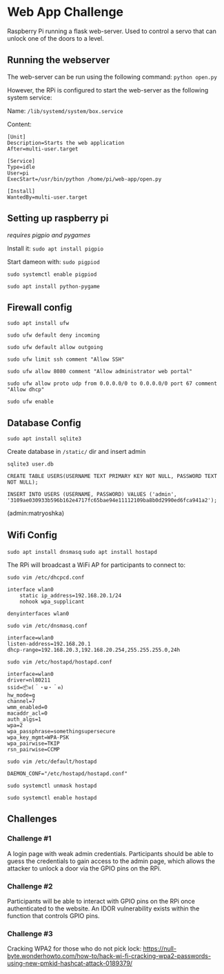 # Web App Challenge

Raspberry Pi running a flask web-server. Used to control a servo that can unlock one of the doors to a level.

## Running the webserver

The web-server can be run using the following command: `python open.py`

However, the RPi is configured to start the web-server as the following system service:

Name: `/lib/systemd/system/box.service`

Content:

```
[Unit]
Description=Starts the web application
After=multi-user.target

[Service]
Type=idle
User=pi
ExecStart=/usr/bin/python /home/pi/web-app/open.py

[Install]
WantedBy=multi-user.target
```

## Setting up raspberry pi

_requires pigpio and pygames_

Install it: `sudo apt install pigpio`

Start dameon with: `sudo pigpiod`

`sudo systemctl enable pigpiod`

`sudo apt install python-pygame`


## Firewall config

`sudo apt install ufw`

`sudo ufw default deny incoming`

`sudo ufw default allow outgoing`

`sudo ufw limit ssh comment "Allow SSH"`

`sudo ufw allow 8080 comment "Allow administrator web portal"`

`sudo ufw allow proto udp from 0.0.0.0/0 to 0.0.0.0/0 port 67 comment "Allow dhcp"`

`sudo ufw enable`


## Database Config

`sudo apt install sqlite3`

Create database in `/static/` dir and insert admin

`sqlite3 user.db`

`CREATE TABLE USERS(USERNAME TEXT PRIMARY KEY NOT NULL, PASSWORD TEXT NOT NULL);`

`INSERT INTO USERS (USERNAME, PASSWORD) VALUES ('admin', '3109ae030933b596b162e4717fc65bae94e11112109ba8b0d2990ed6fca941a2');`

(admin:matryoshka)


## Wifi Config

`sudo apt install dnsmasq`
`sudo apt install hostapd`

The RPi will broadcast a WiFi AP for participants to connect to:

`sudo vim /etc/dhcpcd.conf`

```
interface wlan0
    static ip_address=192.168.20.1/24
    nohook wpa_supplicant

denyinterfaces wlan0
```

`sudo vim /etc/dnsmasq.conf`

```
interface=wlan0
listen-address=192.168.20.1
dhcp-range=192.168.20.3,192.168.20.254,255.255.255.0,24h
```

`sudo vim /etc/hostapd/hostapd.conf`

```
interface=wlan0
driver=nl80211
ssid=📦ฅ(＾・ω・＾ฅ)
hw_mode=g
channel=7
wmm_enabled=0
macaddr_acl=0
auth_algs=1
wpa=2
wpa_passphrase=somethingsupersecure
wpa_key_mgmt=WPA-PSK
wpa_pairwise=TKIP
rsn_pairwise=CCMP
```

`sudo vim /etc/default/hostapd`

```
DAEMON_CONF="/etc/hostapd/hostapd.conf"
```

`sudo systemctl unmask hostapd`

`sudo systemctl enable hostapd`

## Challenges
### Challenge \#1
A login page with weak admin credentials. Participants should be able to guess the credentials to gain access to the admin page, which allows the attacker to unlock a door via the GPIO pins on the RPi.

### Challenge \#2
Participants will be able to interact with GPIO pins on the RPi once authenticated to the website. An IDOR vulnerability exists within the function that controls GPIO pins.

### Challenge \#3
Cracking WPA2 for those who do not pick lock:
https://null-byte.wonderhowto.com/how-to/hack-wi-fi-cracking-wpa2-passwords-using-new-pmkid-hashcat-attack-0189379/
